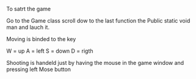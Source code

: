 To satrt the game

Go to the Game class scroll dow to the last function the Public static void man and lauch it. 

Moving is binded to the key 

W = up
A = left
S = down
D = rigth 

Shooting is handeld just by having the mouse in the game window and pressing left Mose button
 